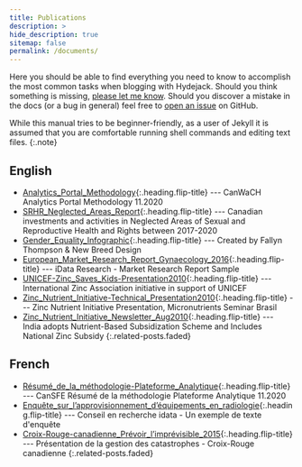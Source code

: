 ```yaml
---
title: Publications
description: >
hide_description: true
sitemap: false
permalink: /documents/
---
```


Here you should be able to find everything you need to know to accomplish the most common tasks when blogging with Hydejack.
Should you think something is missing, [please let me know](mailto:mail@qwtel.com).
Should you discover a mistake in the docs (or a bug in general) feel free to [open an issue](https://github.com/hydecorp/hydejack/issues) on GitHub.

While this manual tries to be beginner-friendly, as a user of Jekyll it is assumed that you are comfortable running shell commands and editing text files.
{:.note}


## English
* [Analytics_Portal_Methodology]{:.heading.flip-title} --- CanWaCH Analytics Portal Methodology 11.2020
* [SRHR_Neglected_Areas_Report]{:.heading.flip-title} --- Canadian investments and activities in Neglected Areas of Sexual and Reproductive Health and Rights between 2017-2020
* [Gender_Equality_Infographic]{:.heading.flip-title} --- Created by Fallyn Thompson & New Breed Design
* [European_Market_Research_Report_Gynaecology_2016]{:.heading.flip-title} --- iData Research - Market Research Report Sample
* [UNICEF-Zinc_Saves_Kids-Presentation2010]{:.heading.flip-title} --- International Zinc Association initiative in support of UNICEF
* [Zinc_Nutrient_Initiative-Technical_Presentation2010]{:.heading.flip-title} --- Zinc Nutrient Initiative Presentation, Micronutrients Seminar Brasil
* [Zinc_Nutrient_Initiative_Newsletter_Aug2010]{:.heading.flip-title} --- India adopts Nutrient-Based Subsidization Scheme and Includes National Zinc Subsidy
{:.related-posts.faded}

## French
* [Résumé_de_la_méthodologie-Plateforme_Analytique]{:.heading.flip-title} --- CanSFE Résumé de la méthodologie Plateforme Analytique 11.2020
* [Enquête_sur_l’approvisionnement_d’équipements_en_radiologie]{:.heading.flip-title} --- Conseil en recherche idata - 
Un exemple de texte d'enquête
* [Croix-Rouge-canadienne_Prévoir_l’imprévisible_2015]{:.heading.flip-title} --- Présentation de la gestion des catastrophes - Croix-Rouge canadienne
{:.related-posts.faded}

[Analytics_Portal_Methodology]: CanWaCH-Analytics_Portal_Methodology-Nov-12-2020.pdf
[SRHR_Neglected_Areas_Report]: CanWaCH-SRHR_Neglected_Areas_Full_Summary_Report_(Final).docx
[Gender_Equality_Infographic]: CanWaCH-Gender-Equality-Infographic-2018.jpg
[Résumé_de_la_méthodologie-Plateforme_Analytique]: CanSFE-Résumé_de_la_méthodologie-Plateforme_Analytique-Nov-12-2020.pdf
[Enquête_sur_l’approvisionnement_d’équipements_en_radiologie]: Enquête-sur-l’approvisionnement-d’équipements-en-radiologie-2017.pdf
[European_Market_Research_Report_Gynaecology_2016]: European_Market_Research_Report_Gynaecology2016.docx
[Croix-Rouge-canadienne_Prévoir_l’imprévisible_2015]: Croix-Rouge-canadienne_Prévoir_l’imprévisible_2015.ppt
[UNICEF-Zinc_Saves_Kids-Presentation2010]: UNICEF-Zinc_Saves_Kids-Presentation2010.pdf
[Zinc_Nutrient_Initiative-Technical_Presentation2010]: Zinc_Nutrient_Initiative-Technical_Presentation2010.pdf
[Zinc_Nutrient_Initiative_Newsletter_Aug2010]: Zinc_Nutrient_Initiative_Newsletter_Aug2010.pdf
